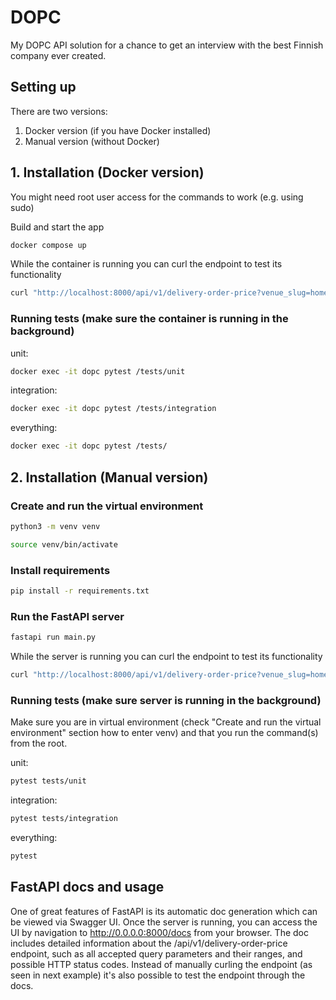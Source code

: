 # DOPC

My DOPC API solution for a chance to get an interview with the best Finnish company ever created.

## Setting up

There are two versions:

1. Docker version (if you have Docker installed)
2. Manual version (without Docker)

## 1. Installation (Docker version)

You might need root user access for the commands to work (e.g. using sudo)

Build and start the app

```bash
docker compose up
```

While the container is running you can curl the endpoint to test its functionality

```bash
curl "http://localhost:8000/api/v1/delivery-order-price?venue_slug=home-assignment-venue-helsinki&cart_value=1000&user_lat=60.17094&user_lon=24.93087"
```

### Running tests (make sure the container is running in the background)

unit:

```bash
docker exec -it dopc pytest /tests/unit
```

integration:

```bash
docker exec -it dopc pytest /tests/integration
```

everything:

```bash
docker exec -it dopc pytest /tests/
```

## 2. Installation (Manual version)

### Create and run the virtual environment

```bash
python3 -m venv venv
```

```bash
source venv/bin/activate
```

### Install requirements

```bash
pip install -r requirements.txt
```

### Run the FastAPI server

```bash
fastapi run main.py
```

While the server is running you can curl the endpoint to test its functionality

```bash
curl "http://localhost:8000/api/v1/delivery-order-price?venue_slug=home-assignment-venue-helsinki&cart_value=1000&user_lat=60.17094&user_lon=24.93087"
```

### Running tests (make sure server is running in the background)

Make sure you are in virtual environment (check "Create and run the virtual environment" section how to enter venv) and that you run the command(s) from the root.

unit:

```bash
pytest tests/unit
```

integration:

```bash
pytest tests/integration
```

everything:

```bash
pytest
```

## FastAPI docs and usage

One of great features of FastAPI is its automatic doc generation which can be viewed via Swagger UI. Once the server is running, you can access the UI by navigation to http://0.0.0.0:8000/docs from your browser. The doc includes detailed information about the /api/v1/delivery-order-price endpoint, such as all accepted query parameters and their ranges, and possible HTTP status codes. Instead of manually curling the endpoint (as seen in next example) it's also possible to test the endpoint through the docs.
